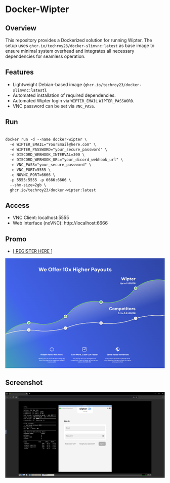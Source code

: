 # Docker-Wipter
   
## Overview
This repository provides a Dockerized solution for running Wipter. The setup uses `ghcr.io/techroy23/docker-slimvnc:latest` as base image to ensure minimal system overhead and integrates all necessary dependencies for seamless operation.

## Features
- Lightweight Debian-based image (`ghcr.io/techroy23/docker-slimvnc:latest`).
- Automated installation of required dependencies.
- Automated Wipter login via  `WIPTER_EMAIL` `WIPTER_PASSWORD`.
- VNC password can be set via `VNC_PASS`.

## Run
```

docker run -d --name docker-wipter \
  -e WIPTER_EMAIL="YourEmail@here.com" \
  -e WIPTER_PASSWORD="your_secure_password" \
  -e DISCORD_WEBHOOK_INTERVAL=300 \
  -e DISCORD_WEBHOOK_URL="your_dicord_webhook_url" \
  -e VNC_PASS="your_secure_password" \
  -e VNC_PORT=5555 \
  -e NOVNC_PORT=6666 \
  -p 5555:5555 -p 6666:6666 \
  --shm-size=2gb \
  ghcr.io/techroy23/docker-wipter:latest

```

## Access
- VNC Client: localhost:5555
- Web Interface (noVNC): http://localhost:6666

## Promo
<ul><li><a href="https://wipter.com/register?via=66075F1E60"> [ REGISTER HERE ] </a></li></ul>
<div align="center">
  <a href="https://wipter.com/register?via=66075F1E60">
    <img src="screenshot/img0.png" alt="Alt text">
  </a>
</div>

## Screenshot
<div align="center">
  <img src="screenshot/img1.png" alt="Alt text">
</div>

